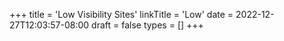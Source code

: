 +++
title = 'Low Visibility Sites'
linkTitle = 'Low'
date = 2022-12-27T12:03:57-08:00
draft = false
types = []
+++
